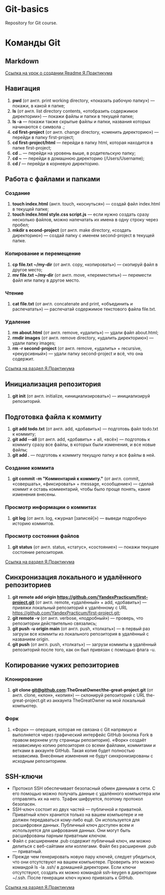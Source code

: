 # Git-basics
Repository for Git course.
# Команды Git

## Markdown
 [Ссылка на урок о создании Readme Я.Практикума](https://practicum.yandex.ru/trainer/java-developer/lesson/a1603c0f-b34d-4ae9-9703-7e206a579d4e/)

## Навигация
1. **pwd** (от англ. print working directory, «показать рабочую папку») — покажи, в какой я папке;
2. **ls** (от англ. list directory contents, «отобразить содержимое директории») — покажи файлы и папки в текущей папке;
3. **ls -a** — покажи также скрытые файлы и папки, названия которых начинаются с символа .;
4. **cd first-project** (от англ. change directory, «сменить директорию») — перейди в папку first-project;
5. **cd first-project/html** — перейди в папку html, которая находится в папке first-project;
6. **cd ..** — перейди на уровень выше, в родительскую папку;
7. **cd ~** — перейди в домашнюю директорию (/Users/Username);
8. **cd /** — перейди в корневую директорию.
   

## Работа с файлами и папками
### Создание
1. **touch index.html** (англ. touch, «коснуться») — создай файл index.html в текущей папке;
2. **touch index.html style.css script.js** — если нужно создать сразу несколько файлов, можно напечатать их имена в одну строку через пробел;
3. **mkdir s econd-project** (от англ. make directory, «создать директорию») — создай папку с именем second-project в текущей папке.

### Копирование и перемещение
1. **cp file.txt ~/my-dir** (от англ. copy, «копировать») — скопируй файл в другое место;
2. **mv file.txt ~/my-dir** (от англ. move, «переместить») — перемести файл или папку в другое место.

### Чтение
1. **cat file.txt** (от англ. concatenate and print, «объединить и распечатать») — распечатай содержимое текстового файла file.txt.

### Удаление
1. **rm about.html** (от англ. remove, «удалить») — удали файл about.html;
2. **rmdir images** (от англ. remove directory, «удалить директорию») — удали папку images;
3. **rm -r second-project** (от англ. remove, «удалить» + recursive, «рекурсивный») — удали папку second-project и всё, что она содержит.
   
[Ссылка на раздел Я.Практикума](https://practicum.yandex.ru/trainer/java-developer/lesson/a8062eea-9944-4f33-9473-6df280e6393f/)


## Инициализация репозитория
1. **git init** (от англ. initialize, «инициализировать») — инициализируй репозиторий.

## Подготовка файла к коммиту
1. **git add todo.txt** (от англ. add, «добавить») — подготовь файл todo.txt к коммиту;
2. **git add --all** (от англ. add, «добавить» + all, «всё») — подготовь к коммиту сразу все файлы, в которых были изменения, и все новые файлы;
3. **git add .** — подготовь к коммиту текущую папку и все файлы в ней.

### Создание коммита
1. **git commit -m "Комментарий к коммиту."** (от англ. commit, «совершать», «фиксировать» + message, «сообщение») — сделай коммит и оставь комментарий, чтобы было проще понять, какие изменения внесены.

### Просмотр информации о коммитах
1. **git log** (от англ. log, «журнал [записей]») — выведи подробную историю коммитов.

### Просмотр состояния файлов
1. **git status** (от англ. status, «статус», «состояние») — покажи текущее состояние репозитория.
   
[Ссылка на раздел Я.Практикума](https://practicum.yandex.ru/trainer/java-developer/lesson/2ae47c2c-ab40-4ac0-8084-1dfbd599c1ae/)


## Синхронизация локального и удалённого репозиториев 
1. **git remote add origin https://github.com/YandexPracticum/first-project.git** (от англ. remote, «удалённый» + add, «добавить») — привяжи локальный репозиторий к удалённому с URL https://github.com/YandexPracticum/first-project.git;
2. **git remote -v** (от англ. verbose, «подробный») — проверь, что репозитории действительно связались;
3. **git push -u origin main** (от англ. push, «толкать») — в первый раз загрузи все коммиты из локального репозитория в удалённый с названием origin.
4. **git push** (от англ. push, «толкать») — загрузи коммиты в удалённый репозиторий после того, как он был привязан с помощью флага -u.

## Копирование чужих репозиториев
### Клонирование
1. **git clone git@github.com:TheGreatOwner/the-great-project.git** (от англ. clone, «клон», «копия») — склонируй репозиторий с URL the-great-project.git из аккаунта TheGreatOwner на мой локальный компьютер.

### Форк
1. «Форк» — операция, которая не связана с Git напрямую и выполняется через графический интерфейс GitHub (кнопка Fork в правом верхнем углу страницы репозитория). «Форк» создаёт независимую копию репозитория со всеми файлами, коммитами и ветками в аккаунте GitHub. Такая копия будет полностью независима. Внесённые изменения не будут синхронизированы с исходным репозиторием.

## SSH-ключи
- Протокол SSH обеспечивает безопасный обмен данными в сети. С его помощью можно получать данные с удалённого компьютера или отправлять их на него. Трафик шифруется, поэтому протокол безопасен.
- SSH-ключ состоит из двух частей — публичной и приватной. Приватный ключ хранится только на вашем компьютере и не должен передаваться кому-либо ещё. Он используется для расшифровки данных. Публичный ключ доступен всем и используется для шифрования данных. Они могут быть расшифрованы парным приватным ключом.
- Файл с расширением .pub содержит публичный ключ, им можно делиться с веб-сайтами или коллегами. Файл без расширения .pub — приватный.
- Прежде чем генерировать новую пару ключей, следует убедиться, что они отсутствуют на вашем компьютере. Проверить это можно командой ls -la .ssh/ в домашней директории. Если ключи отсутствуют, создать их можно командой ssh-keygen в директории ~/.ssh. После генерации ключ нужно привязать к GitHub.

[Ссылка на раздел Я.Практикума](https://practicum.yandex.ru/trainer/java-developer/lesson/d590615d-519a-4622-9dcc-e9e20f0fdb82/)